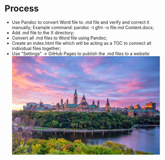 # Process
- Use Pandoc to convert Word file to .md file and verify and correct it manually; 
  Example command: pandoc -t gfm -o file.md Content.docx;
- Add .md file to the X directory;
- Convert all .md files to Word file using Pandoc;
- Create an index.html file which will be acting as a TOC to connect all individual files together;
- Use "Settings" -> GitHub Pages to publish the .md files to a website
![Image](ottawa-image1.jpg)
